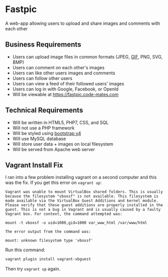 # Fastpic

A web-app allowing users to upload and share images and comments with each other


## Business Requirements

- Users can upload image files in common formats (JPEG, [GIF](https://imgur.com/GYK1Sub), PNG, SVG, BMP)
- Users can comment on each other's images
- Users can like other users images and comments
- Users can follow other users
- Users can view a feed of their followed users' images
- Users can log in with Google, Facebook, or OpenId
- Will be viewable at https://fastpic.code-mates.com

## Technical Requirements

- Will be written in HTML5, PHP7, CSS, and SQL
- Will not use a PHP framework
- Will be styled using [bootstrap v4](https://getbootstrap.com)
- Will use MySQL database
- Will store user data + images on local filesystem
- Will be served from Apache web server

## Vagrant Install Fix
I ran into a few problem installing vagrant on a second computer and this was the fix. If you get this error on `vagrant up`:
```
Vagrant was unable to mount VirtualBox shared folders. This is usually
because the filesystem "vboxsf" is not available. This filesystem is
made available via the VirtualBox Guest Additions and kernel module.
Please verify that these guest additions are properly installed in the
guest. This is not a bug in Vagrant and is usually caused by a faulty
Vagrant box. For context, the command attempted was:

mount -t vboxsf -o uid=1000,gid=1000 var_www_html /var/www/html

The error output from the command was:

mount: unknown filesystem type 'vboxsf'
```
Run this command:
```bash
vagrant plugin install vagrant-vbguest
```
Then try `vagrant up` again.
